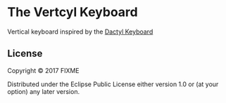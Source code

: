 The Vertcyl Keyboard
====================

Vertical keyboard inspired by the [Dactyl Keyboard](https://github.com/adereth/dactyl-keyboard)

License
-------

Copyright © 2017 FIXME

Distributed under the Eclipse Public License either version 1.0 or (at
your option) any later version.
